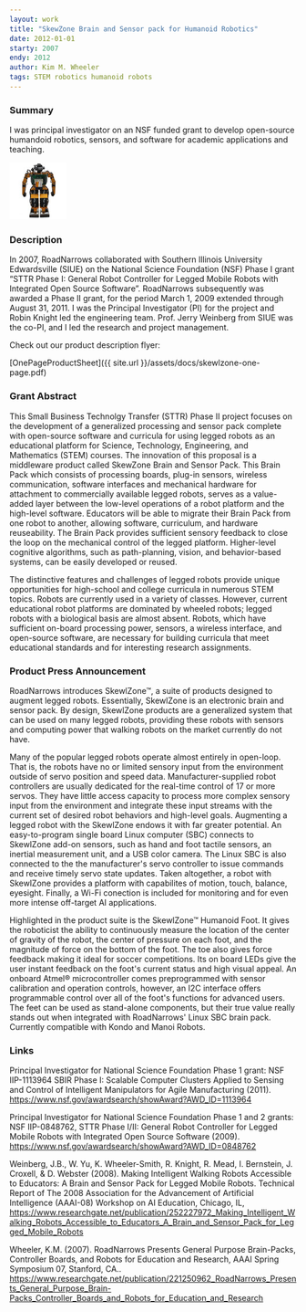 ```yaml
---
layout: work
title: "SkewZone Brain and Sensor pack for Humanoid Robotics"
date: 2012-01-01
starty: 2007
endy: 2012
author: Kim M. Wheeler
tags: STEM robotics humanoid robots
---
```


### Summary

I was principal investigator on an NSF funded grant to develop open-source humandoid robotics, sensors, and software for academic applications and teaching.

![RobotWithBrain](/assets/images/skewlzone-brainpack.jpg)

### Description

In 2007, RoadNarrows collaborated with Southern Illinois University Edwardsville (SIUE) on the National Science Foundation (NSF) Phase I grant “STTR Phase I: General Robot Controller for Legged Mobile Robots with Integrated Open Source Software”. RoadNarrows subsequently was awarded a Phase II grant, for the period March 1, 2009 extended through August 31, 2011. I was the Principal Investigator (PI) for the project and Robin Knight led the engineering team. Prof. Jerry Weinberg from SIUE was the co-PI, and I led the research and project management.

Check out our product description flyer: 

[OnePageProductSheet]({{ site.url }}/assets/docs/skewlzone-one-page.pdf)

### Grant Abstract

This Small Business Technolgy Transfer (STTR) Phase II project focuses on the development of a generalized processing and sensor pack complete with open-source software and curricula for using legged robots as an educational platform for Science, Technology, Engineering, and Mathematics (STEM) courses. The innovation of this proposal is a middleware product called SkewZone Brain and Sensor Pack. This Brain Pack which consists of processing boards, plug-in sensors, wireless communication, software interfaces and mechanical hardware for attachment to commercially available legged robots, serves as a value-added layer between the low-level operations of a robot platform and the high-level software. Educators will be able to migrate their Brain Pack from one robot to another, allowing software, curriculum, and hardware reuseability. The Brain Pack provides sufficient sensory feedback to close the loop on the mechanical control of the legged platform. Higher-level cognitive algorithms, such as path-planning, vision, and behavior-based systems, can be easily developed or reused.


The distinctive features and challenges of legged robots provide unique opportunities for high-school and college curricula in numerous STEM topics. Robots are currently used in a variety of classes. However, current educational robot platforms are dominated by wheeled robots; legged robots with a biological basis are almost absent. Robots, which have sufficient on-board processing power, sensors, a wireless interface, and open-source software, are necessary for building curricula that meet educational standards and for interesting research assignments.

### Product Press Announcement

RoadNarrows introduces SkewlZone™, a suite of products designed to augment legged robots. Essentially, SkewlZone is an electronic brain and sensor pack. By design, SkewlZone products are a generalized system that can be used on many legged robots, providing these robots with sensors and computing power that walking robots on the market currently do not have.


Many of the popular legged robots operate almost entirely in open-loop. That is, the robots have no or limited sensory input from the environment outside of servo position and speed data. Manufacturer-supplied robot controllers are usually dedicated for the real-time control of 17 or more servos. They have little access capacity to process more complex sensory input from the environment and integrate these input streams with the current set of desired robot behaviors and high-level goals. Augmenting a legged robot with the SkewlZone endows it with far greater potential. An easy-to-program single board Linux computer (SBC) connects to SkewlZone add-on sensors, such as hand and foot tactile sensors, an inertial measurement unit, and a USB color camera. The Linux SBC is also connected to the the manufacturer's servo controller to issue commands and receive timely servo state updates. Taken altogether, a robot with SkewlZone provides a platform with capabilites of motion, touch, balance, eyesight. Finally, a Wi-Fi conection is included for monitoring and for even more intense off-target AI applications.


Highlighted in the product suite is the SkewlZone™ Humanoid Foot. It gives the roboticist the ability to continuously measure the location of the center of gravity of
the robot, the center of pressure on each foot, and the magnitude of force on the bottom of the foot. The toe also gives force feedback making it ideal for soccer competitions. Its
on board LEDs give the user instant feedback on the foot's current status and high visual appeal. An onboard Atmel® microcontroller comes preprogrammed with sensor calibration and operation controls, however, an I2C interface offers programmable control over all of the foot's functions for advanced users. The feet can be used as stand-alone components, but their true value really stands out when integrated with RoadNarrows' Linux SBC brain pack. Currently compatible with Kondo and Manoi Robots.

### Links

Principal Investigator for National Science Foundation Phase 1 grant: NSF IIP-1113964 SBIR Phase I: Scalable Computer Clusters Applied to Sensing and Control of Intelligent Manipulators for Agile Manufacturing (2011). https://www.nsf.gov/awardsearch/showAward?AWD_ID=1113964


Principal Investigator for National Science Foundation Phase 1 and 2 grants: NSF IIP-0848762, STTR Phase I/II: General Robot Controller for Legged Mobile Robots with Integrated Open Source Software (2009). https://www.nsf.gov/awardsearch/showAward?AWD_ID=0848762


Weinberg, J.B., W. Yu, K. Wheeler-Smith, R. Knight, R. Mead, I. Bernstein, J. Croxell, & D. Webster (2008). Making Intelligent Walking Robots Accessible to Educators: A Brain and Sensor Pack for Legged Mobile Robots. Technical Report of The 2008 Association for the Advancement of Artificial Intelligence (AAAI-08) Workshop on AI Education, Chicago, IL, https://www.researchgate.net/publication/252227972_Making_Intelligent_Walking_Robots_Accessible_to_Educators_A_Brain_and_Sensor_Pack_for_Legged_Mobile_Robots


Wheeler, K.M. (2007). RoadNarrows Presents General Purpose Brain-Packs, Controller Boards, and Robots for Education and Research, AAAI Spring Symposium 07, Stanford, CA.. https://www.researchgate.net/publication/221250962_RoadNarrows_Presents_General_Purpose_Brain-Packs_Controller_Boards_and_Robots_for_Education_and_Research 
